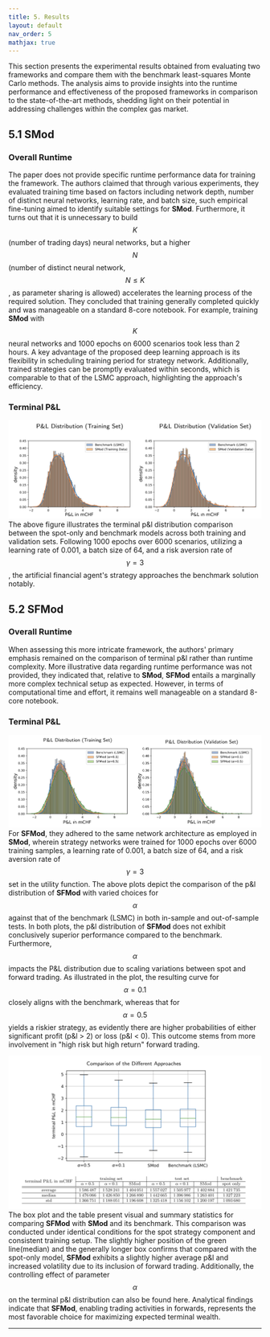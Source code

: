```yaml
---
title: 5. Results
layout: default
nav_order: 5
mathjax: true
---
```

This section presents the experimental results obtained from evaluating two frameworks and compare them with the benchmark least-squares Monte Carlo methods. The analysis aims to provide insights into the runtime performance and effectiveness of the proposed frameworks in comparison to the state-of-the-art methods, shedding light on their potential in addressing challenges within the complex gas market.

## 5.1 SMod
### Overall Runtime
The paper does not provide specific runtime performance data for training the framework. The authors claimed that through various experiments, they evaluated training time based on factors including network depth, number of distinct neural networks, learning rate, and batch size, such empirical fine-tuning aimed to identify suitable settings for **SMod**. Furthermore, it turns out that it is unnecessary to build $$K$$(number of trading days) neural networks, but a higher $$N$$(number of distinct neural network, $$ N \leq K $$, as parameter sharing is allowed) accelerates the learning process of the required solution. They concluded that training generally completed quickly and was manageable on a standard 8-core notebook. For example, training **SMod** with $$K$$ neural networks and 1000 epochs on 6000 scenarios took less than 2 hours. A key advantage of the proposed deep learning approach is its flexibility in scheduling training period for strategy network. Additionally, trained strategies can be promptly evaluated within seconds, which is comparable to that of the LSMC approach, highlighting the approach's efficiency.
### Terminal P&L
![SMod p&l](figs/SMod/p&l.png)
The above figure illustrates the terminal p&l distribution comparison between the spot-only and benchmark models across both training and validation sets. Following 1000 epochs over 6000 scenarios, utilizing a learning rate of 0.001, a batch size of 64, and a risk aversion rate of $$\gamma=3$$, the artificial financial agent's strategy approaches the benchmark solution notably. 


## 5.2 SFMod
### Overall Runtime
When assessing this more intricate framework, the authors' primary emphasis remained on the comparison of terminal p&l rather than runtime complexity. More illustrative data regarding runtime performance was not provided, they indicated that, relative to **SMod**, **SFMod** entails a marginally more complex technical setup as expected. However, in terms of computational time and effort, it remains well manageable on a standard 8-core notebook.

### Terminal P&L
![SFMod p&l](figs/SFMod/p&l.png)
For **SFMod**, they adhered to the same network architecture as employed in **SMod**, wherein strategy networks were trained for 1000 epochs over 6000 training samples, a learning rate of 0.001, a batch size of 64, and a risk aversion rate of $$\gamma=3$$ set in the utility function. The above plots depict the comparison of the p&l distribution of **SFMod** with varied choices for $$\alpha$$ against that of the benchmark (LSMC) in both in-sample and out-of-sample tests. In both plots, the p&l distribution of **SFMod** does not exhibit conclusively superior performance compared to the benchmark. Furthermore, $$\alpha$$ impacts the P&L distribution due to scaling variations between spot and forward trading. As illustrated in the plot, the resulting curve for $$\alpha=0.1$$ closely aligns with the benchmark, whereas that for $$\alpha=0.5$$ yields a riskier strategy, as evidently there are higher probabilities of either significant profit (p&l > 2) or loss (p&l < 0). This outcome stems from more involvement in "high risk but high return" forward trading.

![comparison](figs/SFMod/comparison.png)
The box plot and the table present visual and summary statistics for comparing **SFMod** with **SMod** and its benchmark. This comparison was conducted under identical conditions for the spot strategy component and consistent training setup. The slightly higher position of the green line(median) and the generally longer box confirms that compared with the spot-only model, **SFMod** exhibits a slightly higher average p&l and increased volatility due to its inclusion of forward trading. Additionally, the controlling effect of parameter $$\alpha$$ on the terminal p&l distribution can also be found here. Analytical findings indicate that **SFMod**, enabling trading activities in forwards, represents the most favorable choice for maximizing expected terminal wealth.

---